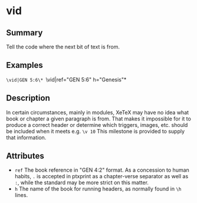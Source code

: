 # vid
## Summary
Tell the code where the next bit of text is from.
## Examples
`\vid|GEN 5:6\*
`\vid|ref="GEN 5:6" h="Genesis"\*

## Description
In certain circumstances, mainly in modules, XeTeX may have no idea what book
or chapter a given paragraph is from. That makes it impossible for it to produce a
correct header or determine which triggers, images, etc. should be included
when it meets e.g. `\v 10` This milestone is provided to supply that
information.
 
## Attributes
* `ref` The book reference in "GEN 4:2" format. As a concession to human habits, `.` is accepted in ptxprint as a chapter-verse separator as well as `:`, while the standard may be more strict on this matter.
* `h` The name of the book for running headers, as normally found in `\h` lines.
